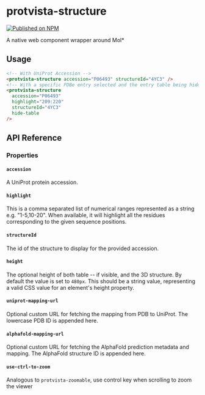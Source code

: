 # protvista-structure

[![Published on NPM](https://img.shields.io/npm/v/protvista-structure.svg)](https://www.npmjs.com/package/protvista-structure)

A native web component wrapper around Mol\*

## Usage

```html
<!-- With UniProt Accession -->
<protvista-structure accession="P06493" structureId="4YC3" />
<!-- With a specific PDBe entry selected and the entry table being hidden -->
<protvista-structure
  accession="P06493"
  highlight="209:220"
  structureId="4YC3"
  hide-table
/>
```

## API Reference

### Properties

#### `accession`

A UniProt protein accession.

#### `highlight`

This is a comma separated list of numerical ranges represented as a string e.g. "1-5,10-20". When available, it will highlight all the residues corresponding to the given sequence positions.

#### `structureId`

The id of the structure to display for the provided accession.

#### `height`

The optional height of both table -- if visible, and the 3D structure. By default the value is set to `480px`. This should be a string value, representing a valid CSS value for an element's height property.

#### `uniprot-mapping-url`

Optional custom URL for fetching the mapping from PDB to UniProt. The lowercase PDB ID is appended here.

#### `alphafold-mapping-url`

Optional custom URL for fetching the AlphaFold prediction metadata and mapping. The AlphaFold structure ID is appended here.

#### `use-ctrl-to-zoom`

Analogous to `protvista-zoomable`, use control key when scrolling to zoom the viewer
